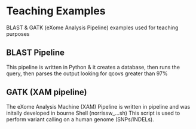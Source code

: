 # Teaching Examples
BLAST &amp; GATK (eXome Analysis Pipeline) examples used for teaching purposes

## BLAST Pipeline ##
This pipeline is written in Python & it creates a database, then runs the query, then parses the output looking for qcovs greater than 97%

## GATK (XAM pipeline) ##
The eXome Analysis Machine (XAM) Pipeline is written in pipeline and was initally developed in bourne Shell (norrissw_...sh)
This script is used to perform variant calling on a human genome (SNPs/INDELs).
